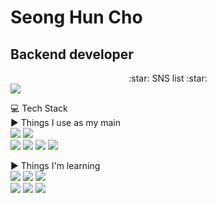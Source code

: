 # Seong Hun Cho
## Backend developer

<center>:star: SNS list :star:</center>    
<a href="https://www.instagram.com/climb_joel/" target="_blank"><img src="https://img.shields.io/badge/Instagram-E4405F?style=flat-square&logo=Instagram&logoColor=white"/></a>     
      
:computer: Tech Stack    
:arrow_forward: Things I use as my main     
<a href="https://www.python.org" target="_blank"><img src="https://img.shields.io/badge/Python-3776AB?style=flat-square&logo=Python&logoColor=white"/></a>
<a href="https://www.djangoproject.com/" target="_blank"><img src="https://img.shields.io/badge/Django-092E20?style=flat-square&logo=Django&logoColor=white"/></a>       
<a href="https://www.mongodb.com" target="_blank"><img src="https://img.shields.io/badge/MongoDB-47A248?style=flat-square&logo=MongoDB&logoColor=white"/></a>
<a href="https://www.docker.com" target="_blank"><img src="https://img.shields.io/badge/Docker-2496ED?style=flat-square&logo=Docker&logoColor=white"/></a>
<a href="https://git-scm.com" target="_blank"><img src="https://img.shields.io/badge/Git-F05032?style=flat-square&logo=Git&logoColor=white"/></a>
<a href="https://gitlab.com/gitlab-com" target="_blank"><img src="https://img.shields.io/badge/Gitlab-FCA121?style=flat-square&logo=GitLab&logoColor=white"/></a>

:arrow_forward: Things I'm learning        
<a href="https://www.javascript.com" target="_blank"><img src="https://img.shields.io/badge/Javascript-F7DF1E?style=flat-square&logo=JavaScript&logoColor=white"/></a>
<a href="https://www.typescriptlang.org" target="_blank"><img src="https://img.shields.io/badge/TypeScript-3178C6?style=flat-square&logo=TypeScript&logoColor=white"/></a>
<a href="https://nodejs.org/" target="_blank"><img src="https://img.shields.io/badge/Node.js-339933?style=flat-square&logo=Node.js&logoColor=white"/></a>    
<a href="expressjs.com" target="_blank"><img src="https://img.shields.io/badge/expressJs-000000?style=flat-square&logo=Express&logoColor=white"/></a>
<a href="https://nestjs.com" target="_blank"><img src="https://img.shields.io/badge/NestJs]-E0234E?style=flat-square&logo=NestJS&logoColor=white"/></a>
<a href="https://jestjs.io" target="_blank"><img src="https://img.shields.io/badge/Jest-C21325?style=flat-square&logo=Jest&logoColor=white"/></a>
